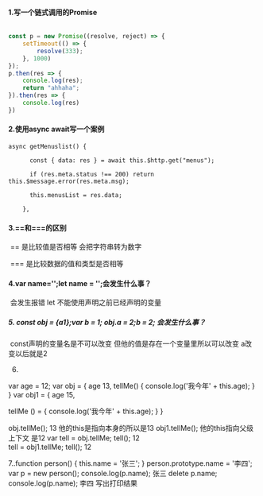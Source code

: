 #### 1.写一个链式调用的Promise

```javascript

const p = new Promise((resolve, reject) => {
    setTimeout(() => {
        resolve(333);
    }, 1000)
});
p.then(res => {
    console.log(res);
    return "ahhaha";
}).then(res => {
    console.log(res)
})
```



#### 2.使用async await写一个案例

 	

```
async getMenuslist() {

      const { data: res } = await this.$http.get("menus");
      
      if (res.meta.status !== 200) return this.$message.error(res.meta.msg);
      
      this.menusList = res.data;
      
    },
```



#### 3.==和===的区别

​		==   是比较值是否相等 会把字符串转为数字

​		=== 是比较数据的值和类型是否相等

#### 4.var name='';let name = '';会发生什么事？

​	 	会发生报错 let 不能使用声明之前已经声明的变量



##### 5. const obj = {a1};var b = 1; obj.a = 2;b = 2; 会发生什么事？

​    const声明的变量名是不可以改变 但他的值是存在一个变量里所以可以改变  a改变以后就是2 

6.

var age = 12;
var obj = {
  age 13,
  tellMe() {
    console.log('我今年' + this.age);
  }
}
var obj1 = {
  age 15,

  tellMe () = {
    console.log('我今年' + this.age);
  }
}

obj.tellMe();      13 他的this是指向本身的所以是13
obj1.tellMe();    他的this指向父级上下文 是12
var tell = obj.tellMe;
tell();  12  
tell = obj1.tellMe;
tell();  12



7..function person() {
  this.name = '张三';
}
person.prototype.name = '李四';
var p = new person();
console.log(p.name);  张三
delete p.name;
console.log(p.name); 李四
写出打印结果